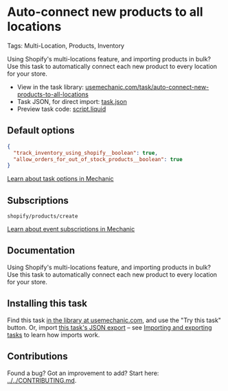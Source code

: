 # Auto-connect new products to all locations

Tags: Multi-Location, Products, Inventory

Using Shopify's multi-locations feature, and importing products in bulk? Use this task to automatically connect each new product to every location for your store.

* View in the task library: [usemechanic.com/task/auto-connect-new-products-to-all-locations](https://usemechanic.com/task/auto-connect-new-products-to-all-locations)
* Task JSON, for direct import: [task.json](../../tasks/auto-connect-new-products-to-all-locations.json)
* Preview task code: [script.liquid](./script.liquid)

## Default options

```json
{
  "track_inventory_using_shopify__boolean": true,
  "allow_orders_for_out_of_stock_products__boolean": true
}
```

[Learn about task options in Mechanic](https://docs.usemechanic.com/article/471-task-options)

## Subscriptions

```liquid
shopify/products/create
```

[Learn about event subscriptions in Mechanic](https://docs.usemechanic.com/article/408-subscriptions)

## Documentation

Using Shopify's multi-locations feature, and importing products in bulk? Use this task to automatically connect each new product to every location for your store.

## Installing this task

Find this task [in the library at usemechanic.com](https://usemechanic.com/task/auto-connect-new-products-to-all-locations), and use the "Try this task" button. Or, import [this task's JSON export](../../tasks/auto-connect-new-products-to-all-locations.json) – see [Importing and exporting tasks](https://docs.usemechanic.com/article/505-importing-and-exporting-tasks) to learn how imports work.

## Contributions

Found a bug? Got an improvement to add? Start here: [../../CONTRIBUTING.md](../../CONTRIBUTING.md).
